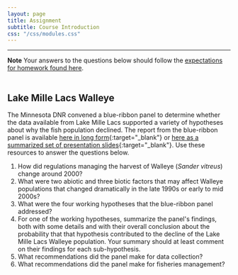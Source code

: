 ```yaml
---
layout: page
title: Assignment
subtitle: Course Introduction
css: "/css/modules.css"
---
```


----

<div class="alert alert-warning">
  <strong>Note</strong> Your answers to the questions below should follow the <a href="../modules/PREP/GetOrganized.html#understand-the-homework-format" target="_blank">expectations for homework found here</a>.
</div>

<br>

## Lake Mille Lacs Walleye
The Minnesota DNR convened a blue-ribbon panel to determine whether the data available from Lake Mille Lacs supported a variety of hypotheses about why the fish population declined. The report from the blue-ribbon panel is available [here in long form](MilleLacs_Report.pdf){:target="_blank"} or [here as a summarized set of presentation slides](MilleLacs_Report_Presentation.pdf){:target="_blank"}. Use these resources to answer the questions below.

1. How did regulations managing the harvest of Walleye (*Sander vitreus*) change around 2000?
1. What were two abiotic and three biotic factors that may affect Walleye populations that changed dramatically in the late 1990s or early to mid 2000s?
1. What were the four working hypotheses that the blue-ribbon panel addressed?
1. For one of the working hypotheses, summarize the panel's findings, both with some details and with their overall conclusion about the probability that that hypothesis contributed to the decline of the Lake Mille Lacs Walleye population. Your summary should at least comment on their findings for each sub-hypothesis.
1. What recommendations did the panel make for data collection?
1. What recommendations did the panel make for fisheries management?
